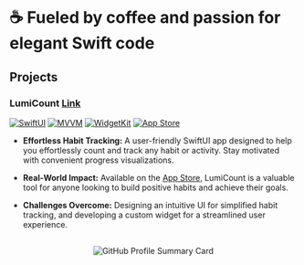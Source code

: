 #  ☕️ Fueled by coffee and passion for elegant Swift code

## Projects

### LumiCount [Link](https://github.com/ilyapaddubny/LumiCount)
[![SwiftUI](https://img.shields.io/badge/Swift_UI-E8E8E8?style=for-the-badge&logo=SwiftUI&logoColor=white)](https://developer.apple.com/xcode/swiftui/)
[![MVVM](https://img.shields.io/badge/MVVM-E8E8E8?style=for-the-badge&color=%23F05138)](https://en.wikipedia.org/wiki/Model%E2%80%93view%E2%80%93viewmodel)
[![WidgetKit](https://img.shields.io/badge/Widget_Kit-E8E8E8?style=for-the-badge)](https://developer.apple.com/documentation/widgetkit)
[![App Store](https://img.shields.io/badge/App%20Store-E8E8E8?style=for-the-badge&logo=App-Store&logoColor=white&color=%23F05138)](https://developer.apple.com/app-store/)


* **Effortless Habit Tracking:** A user-friendly SwiftUI app designed to help you effortlessly count and track any habit or activity. Stay motivated with convenient progress visualizations.

* **Real-World Impact:** Available on the [App Store](https://apps.apple.com/ee/app/lumicount/id6450320791), LumiCount is a valuable tool for anyone looking to build positive habits and achieve their goals.

* **Challenges Overcome:** Designing an intuitive UI for simplified habit tracking, and developing a custom widget for a streamlined user experience.

<!--
<details>
<summary>Additional Projects</summary>

* **Project 3** (Short description within toggle)
* **Project 4** (Short description within toggle)
</details>
-->


## 
<p align="center">
    <img src="http://github-profile-summary-cards.vercel.app/api/cards/stats?username=ilyapaddubny&theme=swift" alt="GitHub Profile Summary Card">
</p>
<!--
**ilyapaddubny/ilyapaddubny** is a ✨ _special_ ✨ repository because its `README.md` (this file) appears on your GitHub profile.

Here are some ideas to get you started:

- 🔭 I’m currently working on ...
- 🌱 I’m currently learning ...
- 👯 I’m looking to collaborate on ...
- 🤔 I’m looking for help with ...
- 💬 Ask me about ...
- 📫 How to reach me: ...
- 😄 Pronouns: ...
- ⚡ Fun fact: ...
-->
